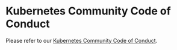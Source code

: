 # Kubernetes Community Code of Conduct

Please refer to our [Kubernetes Community Code of Conduct](https://git.k8s.io/community/code-of-conduct.md).